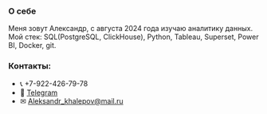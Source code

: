 ### О себе
Меня зовут Александр, с августа 2024 года изучаю аналитику данных. Мой стек: SQL(PostgreSQL, ClickHouse), Python, Tableau, Superset, Power BI, Docker, git.
### Контакты:
* 📞 +7-922-426-79-78
* 📲 [Telegram](https://t.me/aleksandr_khalepov)
* ✉ [Aleksandr_khalepov@mail.ru](mailto:aleksandr_khalepov@mail.ru) 
